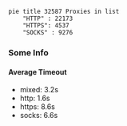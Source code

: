 
```mermaid
pie title 32587 Proxies in list
    "HTTP" : 22173
    "HTTPS": 4537
    "SOCKS" : 9276
```

### Some Info
#### Average Timeout

- mixed: 3.2s
- http: 1.6s
- https: 8.6s
- socks: 6.6s